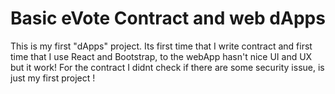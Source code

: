 # Basic eVote Contract and web dApps

This is my first "dApps" project. Its first time that I write contract and first time that I use React and Bootstrap, to the webApp hasn't nice UI and UX but it work!
For the contract I didnt check if there are some security issue, is just my first project !
